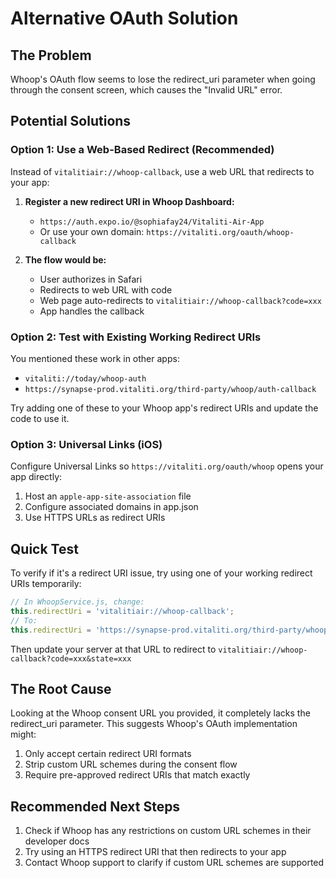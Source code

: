 # Alternative OAuth Solution

## The Problem
Whoop's OAuth flow seems to lose the redirect_uri parameter when going through the consent screen, which causes the "Invalid URL" error.

## Potential Solutions

### Option 1: Use a Web-Based Redirect (Recommended)
Instead of `vitalitiair://whoop-callback`, use a web URL that redirects to your app:

1. **Register a new redirect URI in Whoop Dashboard:**
   - `https://auth.expo.io/@sophiafay24/Vitaliti-Air-App`
   - Or use your own domain: `https://vitaliti.org/oauth/whoop-callback`

2. **The flow would be:**
   - User authorizes in Safari
   - Redirects to web URL with code
   - Web page auto-redirects to `vitalitiair://whoop-callback?code=xxx`
   - App handles the callback

### Option 2: Test with Existing Working Redirect URIs
You mentioned these work in other apps:
- `vitaliti://today/whoop-auth`
- `https://synapse-prod.vitaliti.org/third-party/whoop/auth-callback`

Try adding one of these to your Whoop app's redirect URIs and update the code to use it.

### Option 3: Universal Links (iOS)
Configure Universal Links so `https://vitaliti.org/oauth/whoop` opens your app directly:
1. Host an `apple-app-site-association` file
2. Configure associated domains in app.json
3. Use HTTPS URLs as redirect URIs

## Quick Test
To verify if it's a redirect URI issue, try using one of your working redirect URIs temporarily:

```javascript
// In WhoopService.js, change:
this.redirectUri = 'vitalitiair://whoop-callback';
// To:
this.redirectUri = 'https://synapse-prod.vitaliti.org/third-party/whoop/auth-callback';
```

Then update your server at that URL to redirect to `vitalitiair://whoop-callback?code=xxx&state=xxx`

## The Root Cause
Looking at the Whoop consent URL you provided, it completely lacks the redirect_uri parameter. This suggests Whoop's OAuth implementation might:
1. Only accept certain redirect URI formats
2. Strip custom URL schemes during the consent flow
3. Require pre-approved redirect URIs that match exactly

## Recommended Next Steps
1. Check if Whoop has any restrictions on custom URL schemes in their developer docs
2. Try using an HTTPS redirect URI that then redirects to your app
3. Contact Whoop support to clarify if custom URL schemes are supported